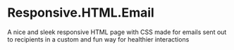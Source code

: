 # Responsive.HTML.Email
A nice and sleek responsive HTML page with CSS made for emails sent out to recipients in a custom and fun way for healthier interactions
